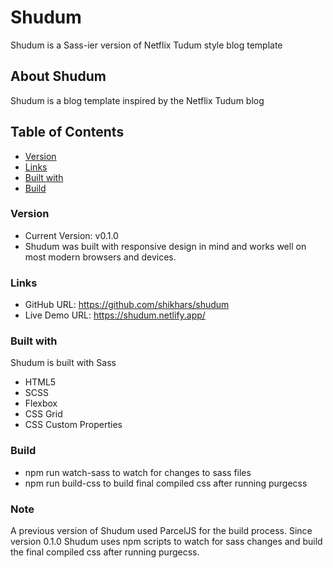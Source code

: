 # Shudum

Shudum is a Sass-ier version of Netflix Tudum style blog template


## About Shudum

Shudum is a blog template inspired by the Netflix Tudum blog

## Table of Contents

- [Version](#version)
- [Links](#links)
- [Built with](#built-with)
- [Build](#build)


### Version

- Current Version: v0.1.0
- Shudum was built with responsive design in mind and works well on most modern browsers and devices.


### Links

- GitHub URL: https://github.com/shikhars/shudum
- Live Demo URL: https://shudum.netlify.app/


### Built with

Shudum is built with Sass

- HTML5
- SCSS
- Flexbox
- CSS Grid
- CSS Custom Properties


### Build

- npm run watch-sass to watch for changes to sass files
- npm run build-css to build final compiled css after running purgecss

### Note
A previous version of Shudum used ParcelJS for the build process. Since version 0.1.0 Shudum uses npm scripts to watch for sass changes and build the final compiled css after running purgecss.